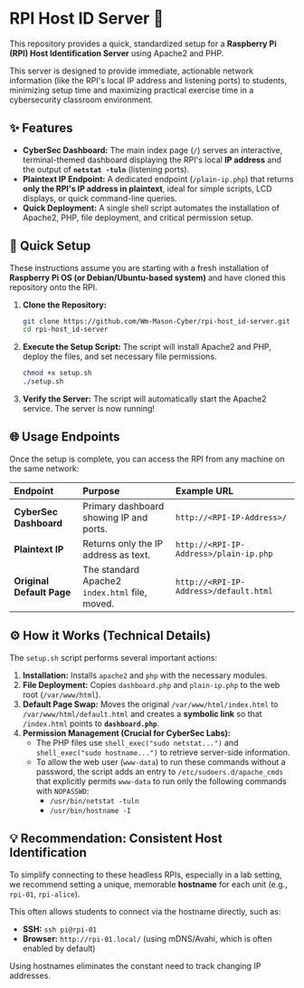 # RPI Host ID Server 🤖

This repository provides a quick, standardized setup for a **Raspberry Pi (RPI) Host Identification Server** using Apache2 and PHP.

This server is designed to provide immediate, actionable network information (like the RPI's local IP address and listening ports) to students, minimizing setup time and maximizing practical exercise time in a cybersecurity classroom environment.

## ✨ Features

* **CyberSec Dashboard:** The main index page (`/`) serves an interactive, terminal-themed dashboard displaying the RPI's local **IP address** and the output of **`netstat -tuln`** (listening ports).
* **Plaintext IP Endpoint:** A dedicated endpoint (`/plain-ip.php`) that returns **only the RPI's IP address in plaintext**, ideal for simple scripts, LCD displays, or quick command-line queries.
* **Quick Deployment:** A single shell script automates the installation of Apache2, PHP, file deployment, and critical permission setup.

## 🚀 Quick Setup

These instructions assume you are starting with a fresh installation of **Raspberry Pi OS (or Debian/Ubuntu-based system)** and have cloned this repository onto the RPI.

1.  **Clone the Repository:**
    ```bash
    git clone https://github.com/Wm-Mason-Cyber/rpi-host_id-server.git
    cd rpi-host_id-server
    ```

2.  **Execute the Setup Script:**
    The script will install Apache2 and PHP, deploy the files, and set necessary file permissions.
    ```bash
    chmod +x setup.sh
    ./setup.sh
    ```

3.  **Verify the Server:**
    The script will automatically start the Apache2 service. The server is now running!

## 🌐 Usage Endpoints

Once the setup is complete, you can access the RPI from any machine on the same network:

| Endpoint | Purpose | Example URL |
| :--- | :--- | :--- |
| **CyberSec Dashboard** | Primary dashboard showing IP and ports. | `http://<RPI-IP-Address>/` |
| **Plaintext IP** | Returns only the IP address as text. | `http://<RPI-IP-Address>/plain-ip.php` |
| **Original Default Page** | The standard Apache2 `index.html` file, moved. | `http://<RPI-IP-Address>/default.html` |

## ⚙️ How it Works (Technical Details)

The `setup.sh` script performs several important actions:

1.  **Installation:** Installs `apache2` and `php` with the necessary modules.
2.  **File Deployment:** Copies `dashboard.php` and `plain-ip.php` to the web root (`/var/www/html`).
3.  **Default Page Swap:** Moves the original `/var/www/html/index.html` to `/var/www/html/default.html` and creates a **symbolic link** so that `/index.html` points to **`dashboard.php`**.
4.  **Permission Management (Crucial for CyberSec Labs):**
    * The PHP files use `shell_exec("sudo netstat...")` and `shell_exec("sudo hostname...")` to retrieve server-side information.
    * To allow the web user (`www-data`) to run these commands without a password, the script adds an entry to `/etc/sudoers.d/apache_cmds` that explicitly permits `www-data` to run only the following commands with `NOPASSWD`:
        * `/usr/bin/netstat -tuln`
        * `/usr/bin/hostname -I`

## 💡 Recommendation: Consistent Host Identification

To simplify connecting to these headless RPIs, especially in a lab setting, we recommend setting a unique, memorable **hostname** for each unit (e.g., `rpi-01`, `rpi-alice`).

This often allows students to connect via the hostname directly, such as:

* **SSH:** `ssh pi@rpi-01`
* **Browser:** `http://rpi-01.local/` (using mDNS/Avahi, which is often enabled by default)

Using hostnames eliminates the constant need to track changing IP addresses.
